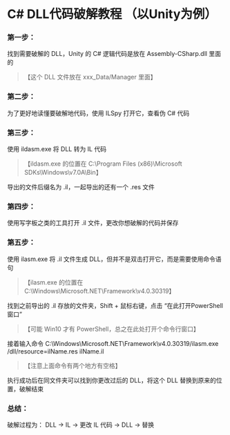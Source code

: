 # C# DLL代码破解教程 （以Unity为例）

### 第一步：

找到需要破解的 DLL，Unity 的 C# 逻辑代码是放在 Assembly-CSharp.dll 里面的

> 【这个 DLL 文件放在 xxx_Data/Manager 里面】

### 第二步：

为了更好地读懂要破解地代码，使用 ILSpy 打开它，查看伪 C# 代码

### 第三步：

使用 ildasm.exe 将 DLL 转为 IL 代码

> 【ildasm.exe 的位置在 C:\Program Files (x86)\Microsoft SDKs\Windows\v7.0A\Bin】

导出的文件后缀名为 .il，一起导出的还有一个 .res 文件

### 第四步：

使用写字板之类的工具打开 .il 文件，更改你想破解的代码并保存

### 第五步：

使用 ilasm.exe 将 .il 文件生成 DLL，但并不是双击打开它，而是需要使用命令语句

> 【ilasm.exe 的位置在 C:\Windows\Microsoft.NET\Framework\v4.0.30319】

找到之前导出的 .il 存放的文件夹，Shift + 鼠标右键，点击 “在此打开PowerShell窗口”

> 【可能 Win10 才有 PowerShell，总之在此处打开个命令行窗口】

接着输入命令 C:\Windows\Microsoft.NET\Framework\v4.0.30319/ilasm.exe /dll/resource=ilName.res ilName.il

> 【注意上面命令有两个地方有空格】

执行成功后在同文件夹可以找到你更改过后的 DLL，将这个 DLL 替换到原来的位置，破解结束

### 总结：

破解过程为： DLL -> IL -> 更改 IL 代码 -> DLL -> 替换
